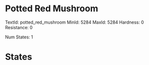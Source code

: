 # Potted Red Mushroom
TextId: potted_red_mushroom
MinId: 5284
MaxId: 5284
Hardness: 0
Resistance: 0

Num States: 1
# States
```

```